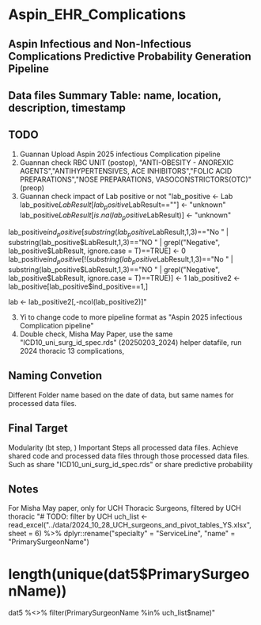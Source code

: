 # Aspin_EHR_Complications

## Aspin Infectious and Non-Infectious Complications Predictive Probability Generation Pipeline

## Data files Summary Table: name, location, description, timestamp  

## TODO
1. Guannan Upload Aspin 2025 infectious Complication pipeline
2. Guannan check RBC UNIT (postop), "ANTI-OBESITY - ANOREXIC AGENTS","ANTIHYPERTENSIVES, ACE INHIBITORS","FOLIC ACID PREPARATIONS","NOSE PREPARATIONS, VASOCONSTRICTORS(OTC)" (preop)
3. Guannan check impact of Lab positive or not "lab_positive <- Lab
lab_positive$LabResult[lab_positive$LabResult==""] <- "unknown"
lab_positive$LabResult[is.na(lab_positive$LabResult)] <- "unknown"

lab_positive$ind_positive[substring(lab_positive$LabResult,1,3)=="No " | substring(lab_positive$LabResult,1,3)=="NO " | grepl("Negative", lab_positive$LabResult, ignore.case = T)==TRUE] <- 0
lab_positive$ind_positive[!(substring(lab_positive$LabResult,1,3)=="No " | substring(lab_positive$LabResult,1,3)=="NO " | grepl("Negative", lab_positive$LabResult, ignore.case = T)==TRUE)] <- 1
lab_positive2 <- lab_positive[lab_positive$ind_positive==1,]


lab <- lab_positive2[,-ncol(lab_positive2)]"    

3. Yi to change code to more pipeline format as "Aspin 2025 infectious Complication pipeline"  
4. Double check, Misha May Paper, use the same "ICD10_uni_surg_id_spec.rds" (20250203_2024) helper datafile, run 2024 thoracic 13 complications, 

## Naming Convetion 

Different Folder name based on the date of data, but same names for processed data files. 

## Final Target 
Modularity (bt step, )
Important Steps all processed data files. 
Achieve shared code and processed data files through those processed data files. Such as share "ICD10_uni_surg_id_spec.rds" or share predictive probability 


## Notes
For Misha May paper, only for UCH Thoracic Surgeons, filtered by UCH thoracic "# TODO: filter by UCH 
uch_list <- read_excel("../data/2024_10_28_UCH_surgeons_and_pivot_tables_YS.xlsx", 
                       sheet = 6) %>%
  dplyr::rename("specialty" = "ServiceLine",
                "name" = "PrimarySurgeonName")

# length(unique(dat5$PrimarySurgeonName))

dat5 %<>% filter(PrimarySurgeonName %in% uch_list$name)"
